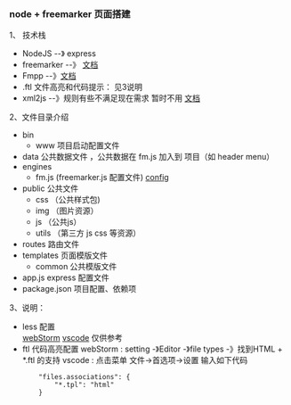 ### node + freemarker 页面搭建

1、 技术栈

- NodeJS  --》 express
- freemarker --》 [文档](https://freemarker.apache.org/)
- Fmpp --》[文档](http://fmpp.sourceforge.net/configfile.html)
- .ftl 文件高亮和代码提示： 见3说明
- xml2js --》规则有些不满足现在需求 暂时不用  [文档](https://www.npmjs.com/package/xml2js)    

2、文件目录介绍
- bin
    - www 项目启动配置文件
- data 公共数据文件 ，公共数据在 fm.js 加入到 项目（如 header menu）
- engines
    - fm.js (freemarker.js 配置文件) [config](http://freemarker.js.org/)
- public  公共文件
    - css （公共样式包)
    - img （图片资源）
    - js （公共js）
    - utils （第三方 js  css 等资源）
- routes 路由文件
- templates 页面模版文件
    - common 公共模版文件
- app.js express 配置文件
- package.json 项目配置、依赖项

3、说明：
- less 配置  
    [webStorm](https://jingyan.baidu.com/article/295430f1cd01890c7e0050d2.html)
    [vscode](https://www.cnblogs.com/wjsy/p/9596408.html) 仅供参考
- ftl 代码高亮配置
    webStorm : setting -》Editor -》file types -》找到HTML  + *.ftl 的支持 
    vscode : 点击菜单 文件->首选项->设置 输入如下代码
    ```editorconfig
        "files.associations": {
            "*.tpl": "html"
        }
```
